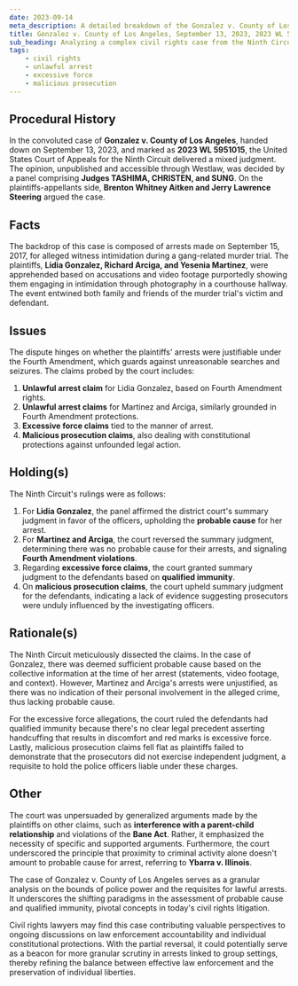 ```yaml
---
date: 2023-09-14
meta_description: A detailed breakdown of the Gonzalez v. County of Los Angeles case rulings and implications for civil rights law.
title: Gonzalez v. County of Los Angeles, September 13, 2023, 2023 WL 5951015
sub_heading: Analyzing a complex civil rights case from the Ninth Circuit.
tags:
    - civil rights
    - unlawful arrest
    - excessive force
    - malicious prosecution
---
```


## Procedural History
In the convoluted case of **Gonzalez v. County of Los Angeles**, handed down on September 13, 2023, and marked as **2023 WL 5951015**, the United States Court of Appeals for the Ninth Circuit delivered a mixed judgment. The opinion, unpublished and accessible through Westlaw, was decided by a panel comprising **Judges TASHIMA, CHRISTEN, and SUNG**. On the plaintiffs-appellants side, **Brenton Whitney Aitken and Jerry Lawrence Steering** argued the case.

## Facts
The backdrop of this case is composed of arrests made on September 15, 2017, for alleged witness intimidation during a gang-related murder trial. The plaintiffs, **Lidia Gonzalez, Richard Arciga, and Yesenia Martinez**, were apprehended based on accusations and video footage purportedly showing them engaging in intimidation through photography in a courthouse hallway. The event entwined both family and friends of the murder trial's victim and defendant.

## Issues
The dispute hinges on whether the plaintiffs' arrests were justifiable under the Fourth Amendment, which guards against unreasonable searches and seizures. The claims probed by the court includes:

1. **Unlawful arrest claim** for Lidia Gonzalez, based on Fourth Amendment rights.
2. **Unlawful arrest claims** for Martinez and Arciga, similarly grounded in Fourth Amendment protections.
3. **Excessive force claims** tied to the manner of arrest.
4. **Malicious prosecution claims**, also dealing with constitutional protections against unfounded legal action.

## Holding(s)
The Ninth Circuit's rulings were as follows:

1. For **Lidia Gonzalez**, the panel affirmed the district court's summary judgment in favor of the officers, upholding the **probable cause** for her arrest.
2. For **Martinez and Arciga**, the court reversed the summary judgment, determining there was no probable cause for their arrests, and signaling **Fourth Amendment violations**.
3. Regarding **excessive force claims**, the court granted summary judgment to the defendants based on **qualified immunity**.
4. On **malicious prosecution claims**, the court upheld summary judgment for the defendants, indicating a lack of evidence suggesting prosecutors were unduly influenced by the investigating officers.

## Rationale(s)
The Ninth Circuit meticulously dissected the claims. In the case of Gonzalez, there was deemed sufficient probable cause based on the collective information at the time of her arrest (statements, video footage, and context). However, Martinez and Arciga's arrests were unjustified, as there was no indication of their personal involvement in the alleged crime, thus lacking probable cause.

For the excessive force allegations, the court ruled the defendants had qualified immunity because there's no clear legal precedent asserting handcuffing that results in discomfort and red marks is excessive force. Lastly, malicious prosecution claims fell flat as plaintiffs failed to demonstrate that the prosecutors did not exercise independent judgment, a requisite to hold the police officers liable under these charges.

## Other
The court was unpersuaded by generalized arguments made by the plaintiffs on other claims, such as **interference with a parent-child relationship** and violations of the **Bane Act**. Rather, it emphasized the necessity of specific and supported arguments. Furthermore, the court underscored the principle that proximity to criminal activity alone doesn't amount to probable cause for arrest, referring to **Ybarra v. Illinois**.

The case of Gonzalez v. County of Los Angeles serves as a granular analysis on the bounds of police power and the requisites for lawful arrests. It underscores the shifting paradigms in the assessment of probable cause and qualified immunity, pivotal concepts in today's civil rights litigation.

Civil rights lawyers may find this case contributing valuable perspectives to ongoing discussions on law enforcement accountability and individual constitutional protections. With the partial reversal, it could potentially serve as a beacon for more granular scrutiny in arrests linked to group settings, thereby refining the balance between effective law enforcement and the preservation of individual liberties.